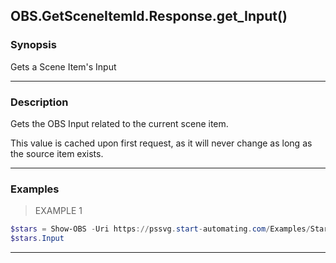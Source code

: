 OBS.GetSceneItemId.Response.get_Input()
---------------------------------------

### Synopsis
Gets a Scene Item's Input

---

### Description

Gets the OBS Input related to the current scene item.

This value is cached upon first request, as it will never change as long as the source item exists.

---

### Examples
> EXAMPLE 1

```PowerShell
$stars = Show-OBS -Uri https://pssvg.start-automating.com/Examples/Stars.svg
$stars.Input
```

---
